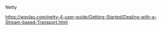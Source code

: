 Netty


https://waylau.com/netty-4-user-guide/Getting-Started/Dealing-with-a-Stream-based-Transport.html